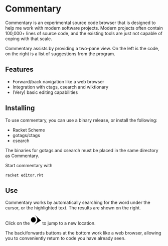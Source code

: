 # Commentary

Commentary is an experimental source code browser that is designed to help me work with modern software projects.  Modern projects often contain 100,000+ lines of source code, and the existing tools are just not capable of coping with that scale.

Commentary assists by providing a two-pane view.  On the left is the code, on the right is a list of suggestions from the program.

## Features

* Forward/back navigation like a web browser
* Integration with ctags, csearch and wiktionary
* (Very) basic editing capabilities

## Installing

To use commentary, you can use a binary release, or install the following:

* Racket Scheme
* gotags/ctags
* csearch

The binaries for gotags and csearch must be placed in the same directory as Commentary.

Start commentary with 

    racket editor.rkt

## Use

Commentary works by automatically searching for the word under the cursor, or the highlighted text.  The results are shown on the right.

Click on the ![pointy arrow](graphics/jump-32.png) to jump to a new location.

The back/forwards buttons at the bottom work like a web browser, allowing you to conveniently return to code you have already seen.


